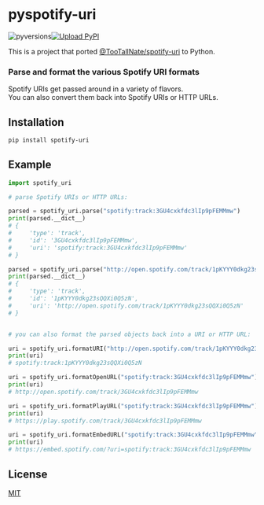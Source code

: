 pyspotify-uri
=============
![pyversions](https://img.shields.io/pypi/pyversions/spotify-uri)[![Upload PyPI](https://github.com/zeroday0619/pyspotify-uri/workflows/Upload%20Python%20Package/badge.svg)](https://pypi.org/project/spotify-uri/)


This is a project that ported [@TooTallNate/spotify-uri](https://github.com/TooTallNate/spotify-uri) to Python.

### Parse and format the various Spotify URI formats
Spotify URIs get passed around in a variety of flavors.     
You can also convert them back into Spotify URIs or HTTP URLs.


Installation
------------
```bash
pip install spotify-uri
```

Example
-------
```python
import spotify_uri

# parse Spotify URIs or HTTP URLs:

parsed = spotify_uri.parse("spotify:track:3GU4cxkfdc3lIp9pFEMMmw")
print(parsed.__dict__)
# {
#     'type': 'track', 
#     'id': '3GU4cxkfdc3lIp9pFEMMmw', 
#     'uri': 'spotify:track:3GU4cxkfdc3lIp9pFEMMmw'
# }

parsed = spotify_uri.parse("http://open.spotify.com/track/1pKYYY0dkg23sQQXi0Q5zN")
print(parsed.__dict__)
# {
#     'type': 'track', 
#     'id': '1pKYYY0dkg23sQQXi0Q5zN', 
#     'uri': 'http://open.spotify.com/track/1pKYYY0dkg23sQQXi0Q5zN'
# }


# you can also format the parsed objects back into a URI or HTTP URL:

uri = spotify_uri.formatURI("http://open.spotify.com/track/1pKYYY0dkg23sQQXi0Q5zN")
print(uri)
# spotify:track:1pKYYY0dkg23sQQXi0Q5zN

uri = spotify_uri.formatOpenURL("spotify:track:3GU4cxkfdc3lIp9pFEMMmw")
print(uri)
# http://open.spotify.com/track/3GU4cxkfdc3lIp9pFEMMmw

uri = spotify_uri.formatPlayURL("spotify:track:3GU4cxkfdc3lIp9pFEMMmw")
print(uri)
# https://play.spotify.com/track/3GU4cxkfdc3lIp9pFEMMmw

uri = spotify_uri.formatEmbedURL("spotify:track:3GU4cxkfdc3lIp9pFEMMmw")
print(uri)
# https://embed.spotify.com/?uri=spotify:track:3GU4cxkfdc3lIp9pFEMMmw

```

## License
[MIT](LICENSE)
